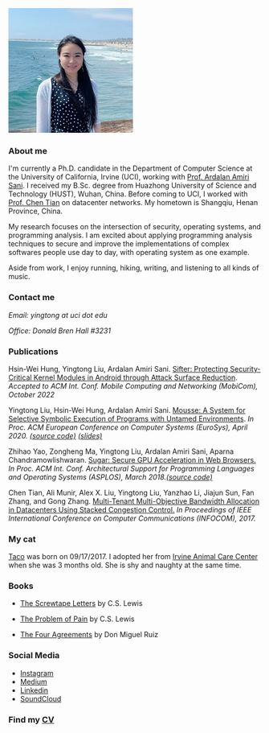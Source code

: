 
![Me](ying.jpg)

### **About me**

I'm currently a Ph.D. candidate in the Department of Computer Science at the University of California, Irvine (UCI), working with [Prof. Ardalan Amiri Sani](https://www.ics.uci.edu/~ardalan/). I received my B.Sc. degree from Huazhong University of Science and Technology (HUST), Wuhan, China. Before coming to UCI, I worked with [Prof. Chen Tian](https://cs.nju.edu.cn/tianchen/index.htm) on datacenter networks. My hometown is Shangqiu, Henan Province, China.

My research focuses on the intersection of security, operating systems, and programming analysis. I am excited about applying programming analysis techniques to secure and improve the implementations of complex softwares people use day to day, with operating system as one example.

Aside from work, I enjoy running, hiking, writing, and listening to all kinds of music.

### **Contact me**

_Email:  yingtong at uci dot edu_

_Office:  Donald Bren Hall #3231_

### **Publications**

Hsin-Wei Hung, Yingtong Liu, Ardalan Amiri Sani. [Sifter: Protecting Security-Critical Kernel Modules in Android through Attack Surface Reduction](xxx).
_Accepted to ACM Int. Conf. Mobile Computing and Networking (MobiCom), October 2022_

Yingtong Liu, Hsin-Wei Hung, Ardalan Amiri Sani. [Mousse: A System for Selective Symbolic Execution of Programs with Untamed Environments](https://github.com/Yingtong-Liu/Yingtong-Liu.github.io/blob/main/EuroSys20_Mousse_Yingtong.pdf). _In Proc. ACM European Conference on Computer Systems (EuroSys), April 2020. [(source code)](https://trusslab.github.io/mousse/) [(slides)](https://github.com/Yingtong-Liu/Yingtong-Liu.github.io/blob/main/Mousse_Yingtong_slides_long.pdf)_

Zhihao Yao, Zongheng Ma, Yingtong Liu, Ardalan Amiri Sani, Aparna Chandramowlishwaran. [Sugar: Secure GPU Acceleration in Web Browsers.](https://www.ics.uci.edu/~ardalan/papers/Yao_ASPLOS18.pdf) _In Proc. ACM Int. Conf. Architectural Support for Programming Languages and Operating Systems (ASPLOS), March 2018.[(source code)](https://trusslab.github.io/sugar/)_

Chen Tian, Ali Munir, Alex X. Liu, Yingtong Liu, Yanzhao Li, Jiajun Sun, Fan Zhang, and Gong Zhang. [Multi-Tenant Multi-Objective Bandwidth Allocation in Datacenters Using Stacked Congestion Control.](https://github.com/Yingtong-Liu/Yingtong-Liu.github.io/blob/main/c3_infocom17.pdf) _In Proceedings of IEEE International Conference on Computer Communications (INFOCOM), 2017._

### **My cat**

[Taco](https://drive.google.com/drive/u/1/folders/1EOdUHqBvzgyymPQ0aS11SF9LzkQnP70I) was born on 09/17/2017. I adopted her from [Irvine Animal Care Center](https://www.cityofirvine.org/irvine-animal-care-center) when she was 3 months old. She is shy and naughty at the same time.

### **Books**

- [The Screwtape Letters](http://www.samizdat.qc.ca/arts/lit/PDFs/ScrewtapeLetters_CSL.pdf) by C.S. Lewis

- [The Problem of Pain](http://www.samizdat.qc.ca/cosmos/philo/PDFs/ProblemofPain_CSL.pdf) by C.S. Lewis

- [The Four Agreements](https://books-library.net/files/books-library.online-02171342Go0P8.pdf) by Don Miguel Ruiz

### **Social Media**

- [Instagram](https://www.instagram.com/yingtong_liu/)
- [Medium](https://medium.com/@liuyingtonghust)
- [Linkedin](https://www.linkedin.com/in/yingtong-liu-9ba23396/)
- [SoundCloud](https://soundcloud.com/yingtong-liu-375022359)

### **Find my [CV](https://github.com/Yingtong-Liu/Yingtong-Liu.github.io/blob/main/Yingtong_cv.pdf)** 
